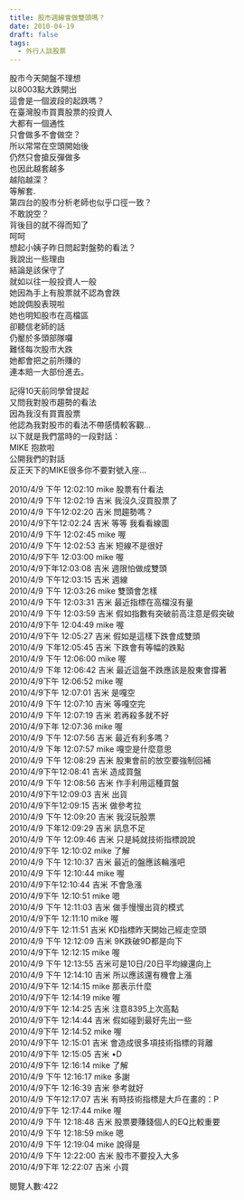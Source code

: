 ```yaml
---
title: 股市週線會做雙頭嗎？
date: 2010-04-19
draft: false
tags:
  - 外行人談股票
---
```

股市今天開盤不理想  
以8003點大跌開出  
這會是一個波段的起跌嗎？  
在臺灣股市買賣股票的投資人  
大都有一個通性  
只會做多不會做空？  
所以常常在空頭開始後  
仍然只會搶反彈做多  
也因此越套越多  
越陷越深？  
等解套.  
第四台的股市分析老師也似乎口徑一致？  
不敢說空？  
背後目的就不得而知了  
呵呵  
想起小姨子昨日問起對盤勢的看法？  
我說出一些理由  
結論是該保守了  
就如以往一般投資人一般  
她因為手上有股票就不認為會跌  
她說倜股表現啦  
她也明知股市在高檔區  
卻聽信老師的話  
仍靨於多頭部隊囉  
難怪每次股市大跌  
她都會把之前所賺的  
連本賠一大部份進去。  

記得10天前同學曾提起  
又問我對股市趨勢的看法  
因為我沒有買賣股票  
他認為我對股市的看法不帶感情較客觀…  
以下就是我們當時的一段對話：  
MIKE 抱款啦  
公開我們的對話  
反正天下的MIKE很多你不要對號入座…  

2010/4/9 下午 12:02:10 mike 股票有什看法   
2010/4/9 下午 12:02:19 吉米 我沒久沒買股票了   
2010/4/9 下午12:02:20 吉米 問趨勢嗎？   
2010/4/9下午12:02:24 吉米 等等 我看看線圖   
2010/4/9 下午 12:02:45 mike 喔   
2010/4/9 下午 12:02:53 吉米 短線不是很好   
2010/4/9下午 12:03:00 mike 喔   
2010/4/9下年12:03:08 吉米 週限怕做成雙頭   
2010/4/9 下午12:03:15 吉米 週線   
2010/4/9 下午 12:03:26 mike 雙頭會怎樣   
2010/4/9 下午 12:03:31 吉米 最近指標在高檔沒有量  
2010/4/9 下午 12:03:59 吉米 假如指數有突破前高注意是假突破  
2010/4/9下午 12:04:49 mike 喔  
2010/4/9下午 12:05:27 吉米 假如是這樣下跌會成雙頭  
2010/4/9 下年12:05:45 吉米 下跌會有等幅的跌點  
2010/4/9 下午 12:06:00 mike 喔  
2010/4/9 下年 12:06:42 吉米 最近這盤不跌應該是股東會撐著  
2010/4/9下午 12:06:52 mike 喔  
2010/4/9下午 12:07:01 吉米 是嘎空  
2010/4/9 下午 12:07:10 吉米 等嘎空完  
2010/4/9 下午 12:07:19 吉米 若再殺多就不好  
2010/4/9下年 12:07:36 mike 喔  
2010/4/9 下午 12:07:56 吉米 最近有利多嗎？  
2010/4/9 下年 12:07:57 mike 嘎空是什麼意思  
2010/4/9 下午 12:08:29 吉米 股東會前的放空要強制回補  
2010/4/9下午12:08:41 吉米 造成買盤  
2010/4/9 下午 12:08:56 吉米 作手利用這種買盤  
2010/4/9下午12:09:03 吉米 出貨  
2010/4/9下午12:09:15 吉米 做參考拉  
2010/4/9 下午 12:09:20 吉米 我沒玩股票  
2010/4/9 下年12:09:29 吉米 訊息不足  
2010/4/9 下午 12:09:46 吉米 只是純就技術指標說說  
2010/4/9下午 12:10:02 mike 了解  
2010/4/9 下午 12:10:37 吉米 最近的盤應該輪漲吧  
2010/4/9 下午 12:10:44 mike 喔  
2010/4/9下午12:10:44 吉米 不會急漲  
2010/4/9下午 12:10:51 mike 嗯  
2010/4/9 下午 12:11:03 吉米 做手慢慢出貨的模式  
2010/4/9下午 12:11:10 mike 喔  
2010/4/9下午 12:11:51 吉米 KD指標昨天開始己經走空頭  
2010/4/9 下午 12:12:09 吉米 9K跌破9D都是向下  
2010/4/9下午 12:12:15 mike 喔  
2010/4/9 下午 12:13:55 吉米可是10日/20日平均線還向上  
2010/4/9 下午 12:14:10 吉米 所以應該還有機會上漲  
2010/4/9下午 12:14:15 mike 那表示什麼  
2010/4/9下午 12:14:19 mike 喔  
2010/4/9下午 12:14:25 吉米 注意8395上次高點  
2010/4/9下午 12:14:44 吉米 假如碰到最好先出一些  
2010/4/9下午 12:14:52 mike 喔  
2010/4/9下午 12:15:01 吉米 會造成很多項技術指標的背離  
2010/4/9下午 12:15:05 吉米 •D  
2010/4/9下午 12:16:14 mike 了解  
2010/4/9 下午 12:16:17 mike 多謝  
2010/4/9下午 12:16:39 吉米 參考就好  
2010/4/9 下午12:17:07 吉米 有時技術指標是大戶在畫的：P  
2010/4/9下午 12:17:44 mike 喔  
2010/4/9 下午 12:18:48 吉米 股票要賺錢個人的EQ比較重要  
2010/4/9 下午 12:18:59 mike 嗯  
2010/4/9 下午 12:19:04 mike 說得是  
2010/4/9 下午 12:22:00 吉米 股市不要投入大多  
2010/4/9下年 12:22:07 吉米 小買  

閱覽人數:422